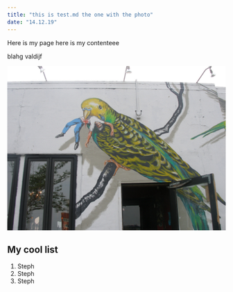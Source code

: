 ```yaml
---
title: "this is test.md the one with the photo"
date: "14.12.19"
---
```


Here is my page here is my contenteee

blahg valdijf

![cool pic alt text](./image.jpg)

## My cool list

1. Steph
2. Steph
3. Steph
